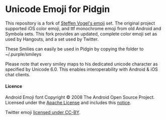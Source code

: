 # Unicode Emoji for Pidgin

This repository is a fork of [Steffen Vogel's emoji][1] set.  The original project supported iOS color emoji, and ttf monochrome emoji from old Android and Symbola sets.  This fork provides an updated, complete color emoji set as used by Hangouts, and a set used by Twitter.

These Smilies can easily be used in Pidgin by copying the folder to ~/.purple/smileys

Please note that every smiley maps to his dedicated unicode character as specified by Unicode 6.0.
This enables interoperability with Android & iOS chat clients.

#### Licence
Android Emoji font Copyright © 2008 The Android Open Source Project. Licensed under the [Apache License](http://www.apache.org/licenses/LICENSE-2.0) and includes this [notice](https://s3-eu-west-1.amazonaws.com/tw-font/android/NOTICE).

Twitter emoji [licensed under CC-BY](http://twitter.github.io/twemoji/).

[1]: https://github.com/stv0g/unicode-emoji
